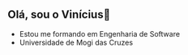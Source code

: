 ## Olá, sou o Vinícius👋

- Estou me formando em Engenharia de Software
- Universidade de Mogi das Cruzes
